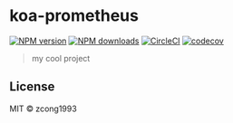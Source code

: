 # koa-prometheus

[![NPM version](https://img.shields.io/npm/v/@zcong/koa-prometheus.svg?style=flat)](https://npmjs.com/package/@zcong/koa-prometheus) [![NPM downloads](https://img.shields.io/npm/dm/@zcong/koa-prometheus.svg?style=flat)](https://npmjs.com/package/@zcong/koa-prometheus) [![CircleCI](https://circleci.com/gh/zcong1993/koa-prometheus/tree/master.svg?style=shield)](https://circleci.com/gh/zcong1993/koa-prometheus/tree/master) [![codecov](https://codecov.io/gh/zcong1993/koa-prometheus/branch/master/graph/badge.svg)](https://codecov.io/gh/zcong1993/koa-prometheus)

> my cool project

## License

MIT &copy; zcong1993
